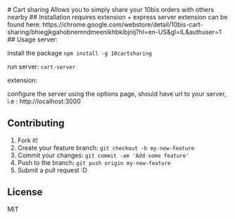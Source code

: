 
<content>
# Cart sharing
Allows you to simply share your 10bis orders with others nearby
## Installation
requires extension + express server
extension can be found here: https://chrome.google.com/webstore/detail/10bis-cart-sharing/bhiegjkgahobnemndmeenikhbkibjnij?hl=en-US&gl=IL&authuser=1
## Usage
server:

install the package `npm install -g 10cartsharing`

run server: `cart-server`

extension:

configure the server using the options page, should have url to your server, i.e : http://localhost:3000

## Contributing
1. Fork it!
2. Create your feature branch: `git checkout -b my-new-feature`
3. Commit your changes: `git commit -am 'Add some feature'`
4. Push to the branch: `git push origin my-new-feature`
5. Submit a pull request :D


## License
MIT
</content>